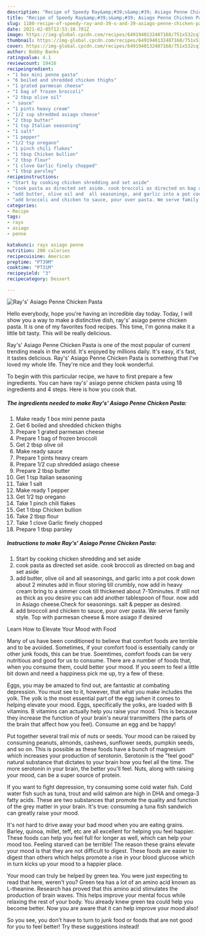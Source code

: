 ```yaml
---
description: "Recipe of Speedy Ray&amp;#39;s&amp;#39; Asiago Penne Chicken Pasta"
title: "Recipe of Speedy Ray&amp;#39;s&amp;#39; Asiago Penne Chicken Pasta"
slug: 1180-recipe-of-speedy-ray-and-39-s-and-39-asiago-penne-chicken-pasta
date: 2021-02-05T12:53:10.781Z
image: https://img-global.cpcdn.com/recipes/6491940132487168/751x532cq70/rays-asiago-penne-chicken-pasta-recipe-main-photo.jpg
thumbnail: https://img-global.cpcdn.com/recipes/6491940132487168/751x532cq70/rays-asiago-penne-chicken-pasta-recipe-main-photo.jpg
cover: https://img-global.cpcdn.com/recipes/6491940132487168/751x532cq70/rays-asiago-penne-chicken-pasta-recipe-main-photo.jpg
author: Bobby Banks
ratingvalue: 4.1
reviewcount: 19416
recipeingredient:
- "1 box mini penne pasta"
- "6 boiled and shredded chicken thighs"
- "1 grated parmesan cheese"
- "1 bag of frozen broccoli"
- "2 tbsp olive oil"
- " sauce"
- "1 pints heavy cream"
- "1/2 cup shredded asiago cheese"
- "2 tbsp butter"
- "1 tsp Italian seasoning"
- "1 salt"
- "1 pepper"
- "1/2 tsp oregano"
- "1 pinch chili flakes"
- "1 tbsp Chicken bullion"
- "2 tbsp flour"
- "1 clove Garlic finely chopped"
- "1 tbsp parsley"
recipeinstructions:
- "Start by cooking chicken shredding and set aside"
- "cook pasta as directed set aside. cook broccoli as directed on bag and set aside"
- "add butter, olive oil and  all seasonings, and garlic into a pot cook  down about 2 minutes add in flour storing till crumbly, now add in heavy cream bring to a simmer cook till thickened about 7-10minutes. If still not as thick as you desire you can add another tablespoon of flour. now add in Asiago cheese.Check for seasonings.  salt &amp; pepper as desired."
- "add broccoli and chicken to sauce, pour over pasta. We serve family style. Top with parmesan cheese &amp; more asiago if desired"
categories:
- Recipe
tags:
- rays
- asiago
- penne

katakunci: rays asiago penne 
nutrition: 200 calories
recipecuisine: American
preptime: "PT39M"
cooktime: "PT31M"
recipeyield: "3"
recipecategory: Dessert

---
```



![Ray&#39;s&#39; Asiago Penne Chicken Pasta](https://img-global.cpcdn.com/recipes/6491940132487168/751x532cq70/rays-asiago-penne-chicken-pasta-recipe-main-photo.jpg)

Hello everybody, hope you're having an incredible day today. Today, I will show you a way to make a distinctive dish, ray&#39;s&#39; asiago penne chicken pasta. It is one of my favorites food recipes. This time, I'm gonna make it a little bit tasty. This will be really delicious.



Ray&#39;s&#39; Asiago Penne Chicken Pasta is one of the most popular of current trending meals in the world. It's enjoyed by millions daily. It's easy, it's fast, it tastes delicious. Ray&#39;s&#39; Asiago Penne Chicken Pasta is something that I've loved my whole life. They're nice and they look wonderful.


To begin with this particular recipe, we have to first prepare a few ingredients. You can have ray&#39;s&#39; asiago penne chicken pasta using 18 ingredients and 4 steps. Here is how you cook that.

<!--inarticleads1-->

##### The ingredients needed to make Ray&#39;s&#39; Asiago Penne Chicken Pasta:

1. Make ready 1 box mini penne pasta
1. Get 6 boiled and shredded chicken thighs
1. Prepare 1 grated parmesan cheese
1. Prepare 1 bag of frozen broccoli
1. Get 2 tbsp olive oil
1. Make ready  sauce
1. Prepare 1 pints heavy cream
1. Prepare 1/2 cup shredded asiago cheese
1. Prepare 2 tbsp butter
1. Get 1 tsp Italian seasoning
1. Take 1 salt
1. Make ready 1 pepper
1. Get 1/2 tsp oregano
1. Take 1 pinch chili flakes
1. Get 1 tbsp Chicken bullion
1. Take 2 tbsp flour
1. Take 1 clove Garlic finely chopped
1. Prepare 1 tbsp parsley




<!--inarticleads2-->

##### Instructions to make Ray&#39;s&#39; Asiago Penne Chicken Pasta:

1. Start by cooking chicken shredding and set aside
1. cook pasta as directed set aside. cook broccoli as directed on bag and set aside
1. add butter, olive oil and  all seasonings, and garlic into a pot cook  down about 2 minutes add in flour storing till crumbly, now add in heavy cream bring to a simmer cook till thickened about 7-10minutes. If still not as thick as you desire you can add another tablespoon of flour. now add in Asiago cheese.Check for seasonings.  salt &amp; pepper as desired.
1. add broccoli and chicken to sauce, pour over pasta. We serve family style. Top with parmesan cheese &amp; more asiago if desired




Learn How to Elevate Your Mood with Food


Many of us have been conditioned to believe that comfort foods are terrible and to be avoided. Sometimes, if your comfort food is essentially candy or other junk foods, this can be true. Soemtimes, comfort foods can be very nutritious and good for us to consume. There are a number of foods that, when you consume them, could better your mood. If you seem to feel a little bit down and need a happiness pick me up, try a few of these.

Eggs, you may be amazed to find out, are fantastic at combating depression. You must see to it, however, that what you make includes the yolk. The yolk is the most essential part of the egg iwhen it comes to helping elevate your mood. Eggs, specifically the yolks, are loaded with B vitamins. B vitamins can actually help you raise your mood. This is because they increase the function of your brain's neural transmitters (the parts of the brain that affect how you feel). Consume an egg and be happy!

Put together several trail mix of nuts or seeds. Your mood can be raised by consuming peanuts, almonds, cashews, sunflower seeds, pumpkin seeds, and so on. This is possible as these foods have a bunch of magnesium which increases your production of serotonin. Serotonin is the "feel good" natural substance that dictates to your brain how you feel all the time. The more serotonin in your brain, the better you'll feel. Nuts, along with raising your mood, can be a super source of protein.

If you want to fight depression, try consuming some cold water fish. Cold water fish such as tuna, trout and wild salmon are high in DHA and omega-3 fatty acids. These are two substances that promote the quality and function of the grey matter in your brain. It's true: consuming a tuna fish sandwich can greatly raise your mood. 

It's not hard to drive away your bad mood when you are eating grains. Barley, quinoa, millet, teff, etc are all excellent for helping you feel happier. These foods can help you feel full for longer as well, which can help your mood too. Feeling starved can be terrible! The reason these grains elevate your mood is that they are not difficult to digest. These foods are easier to digest than others which helps promote a rise in your blood glucose which in turn kicks up your mood to a happier place.

Your mood can truly be helped by green tea. You were just expecting to read that here, weren't you? Green tea has a lot of an amino acid known as L-theanine. Research has proved that this amino acid stimulates the production of brain waves. This helps improve your mental focus while relaxing the rest of your body. You already knew green tea could help you become better. Now you are aware that it can help improve your mood also!

So you see, you don't have to turn to junk food or foods that are not good for you to feel better! Try  these suggestions  instead!

